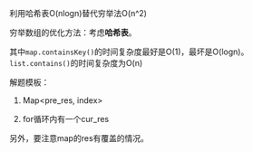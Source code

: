 利用哈希表O(nlogn)替代穷举法O(n^2)

穷举数组的优化方法：考虑**哈希表**。

其中`map.containsKey()`的时间复杂度最好是O(1)，最坏是O(logn)。`list.contains()`的时间复杂度为O(n)

解题模板：

1. Map<pre_res, index>

2. for循环内有一个cur_res

另外，要注意map的res有覆盖的情况。
